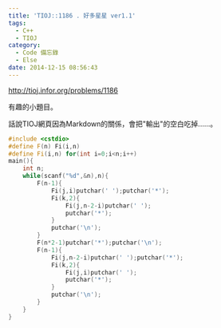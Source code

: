```yaml
---
title: 'TIOJ::1186 . 好多星星 ver1.1'
tags:
  - C++
  - TIOJ
category:
  - Code 備忘錄
  - Else
date: 2014-12-15 08:56:43
---
```



http://tioj.infor.org/problems/1186

有趣的小題目。

話說TIOJ網頁因為Markdown的關係，會把"輸出"的空白吃掉......。

<!--more-->



``` c++
#include <cstdio>
#define F(n) Fi(i,n)
#define Fi(i,n) for(int i=0;i<n;i++)
main(){
    int n;
    while(scanf("%d",&n),n){
        F(n-1){
            Fi(j,i)putchar(' ');putchar('*');
            Fi(k,2){
                Fi(j,n-2-i)putchar(' ');
                putchar('*');
            }
            putchar('\n');
        }
        F(n*2-1)putchar('*');putchar('\n');
        F(n-1){
            Fi(j,n-2-i)putchar(' ');putchar('*');
            Fi(k,2){
                Fi(j,i)putchar(' ');
                putchar('*');
            }
            putchar('\n');
        }
    }
}
```